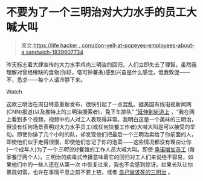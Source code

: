 # 不要为了一个三明治对大力水手的员工大喊大叫

> 原文:[https://life hacker . com/don-yell-at-popeyes-employees-about-a sandwich-1839607734](https://lifehacker.com/dont-yell-at-popeyes-employees-about-a-sandwich-1839607734)

昨天标志着大肆宣传的大力水手鸡肉三明治的回归，人们立即失去了理智。虽然我理解对曾经稀缺的食物(你好，塔可钟薯条)感到兴奋是什么感觉，但我敦促——不，恳求——每个人请冷静下来。

Watch

这款三明治在周日特意重新发布，很快引起了一点混乱。据美国有线电视新闻网(CNN)报道(以及推特上的三明治搜索者)，免下车排队“ [”延伸到街道上](https://twitter.com/darrenrovell/status/1191136852285231104) ，“我在网上看到多个视频，视频中的人对工人表现得非常。我明白这是一个美味的三明治，但没有任何场景表明对大力水手员工(或任何快餐工作者)大喊大叫是可以接受的举动。即使你排了几个小时的队，却发现他们把最后一个三明治卖给了你前面的人，即使他们似乎走得很慢，即使他们忘记了你的泡菜——这些情况都没有理由让你(一个成年人)为了一个*三明治*对餐馆的工作人员大喊大叫。即使 [承诺增加员工](https://jezebel.com/popeyes-is-bringing-back-the-chicken-sandwich-this-tim-1839310037) (每家餐厅两个人)，三明治的病毒式传播意味着它的回归对工人们来说绝不容易，如果他们中的一些人还在从第一次 中恢复过来，我也不会感到惊讶。如果长队让你暴跳如雷，也许在事情平息之前不要上链，或者 [自己做该死的三明治](https://lifehacker.com/how-to-make-the-popeyes-chicken-sandwich-but-better-1838038149) 。